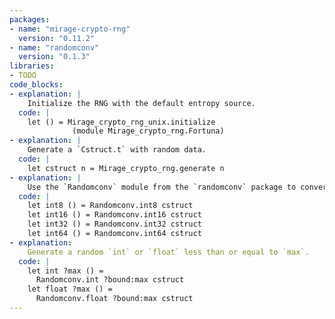 ```yaml
---
packages:
- name: "mirage-crypto-rng"
  version: "0.11.2"
- name: "randomconv"
  version: "0.1.3"
libraries:
- TODO
code_blocks:
- explanation: |
    Initialize the RNG with the default entropy source.
  code: |
    let () = Mirage_crypto_rng_unix.initialize
              (module Mirage_crypto_rng.Fortuna)
- explanation: |
    Generate a `Cstruct.t` with random data.
  code: |
    let cstruct n = Mirage_crypto_rng.generate n
- explanation: |
    Use the `Randomconv` module from the `randomconv` package to convert to various integer types.
  code: |
    let int8 () = Randomconv.int8 cstruct
    let int16 () = Randomconv.int16 cstruct
    let int32 () = Randomconv.int32 cstruct
    let int64 () = Randomconv.int64 cstruct
- explanation:
    Generate a random `int` or `float` less than or equal to `max`.
  code: |
    let int ?max () =
      Randomconv.int ?bound:max cstruct
    let float ?max () =
      Randomconv.float ?bound:max cstruct
---
```

